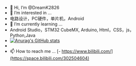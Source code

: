 - 👋 Hi, I’m @DreamK2826
- 👀 I’m interested in ...  
- 电路设计，PC硬件，单片机，Android
- 🌱 I’m currently learning ... 
- Android Studio，STM32 CubeMX, Arduino, Html，CSS，js，Python,Java
- [![Anurag's GitHub stats](https://github-readme-stats.vercel.app/api?username=DreamK2826)](https://github.com/anuraghazra/github-readme-stats)
- 
- 📫 How to reach me ... 
[- https://www.bilibili.com/](https://space.bilibili.com/302504604)

